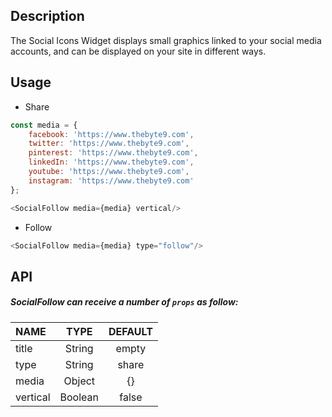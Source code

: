 
## Description

The Social Icons Widget displays small graphics linked to your social media accounts,
and can be displayed on your site in different ways.

## Usage

* Share

```js
const media = {
    facebook: 'https://www.thebyte9.com',
    twitter: 'https://www.thebyte9.com',
    pinterest: 'https://www.thebyte9.com',
    linkedIn: 'https://www.thebyte9.com',
    youtube: 'https://www.thebyte9.com',
    instagram: 'https://www.thebyte9.com'
};

<SocialFollow media={media} vertical/> 
```

* Follow

```js
<SocialFollow media={media} type="follow"/> 
```

## API

##### SocialFollow can receive a number of `props` as follow:


| NAME   | TYPE | DEFAULT | 
| :---  | :---:  | :---: | 
| title | String | empty | 
| type | String | share | 
| media | Object | {} |
| vertical | Boolean | false |


